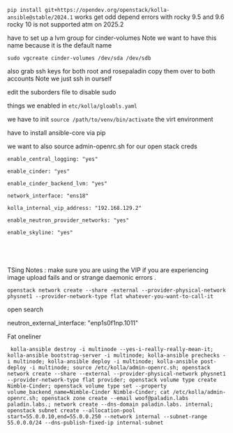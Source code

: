 `pip install git+https://opendev.org/openstack/kolla-ansible@stable/2024.1` works get odd depend errors with rocky 9.5 and 9.6 rocky 10 is not supported atm on 2025.2 

have to set up a lvm group for cinder-volumes Note we want to have this name because it is the default name 

`sudo vgcreate cinder-volumes /dev/sda /dev/sdb`

also grab ssh keys for both root and rosepaladin copy them over to both accounts Note we just ssh in ourself

edit the suborders file to disable sudo 


things we enabled in `etc/kolla/gloabls.yaml`


we have to init `source /path/to/venv/bin/activate` the virt environment 

have to install ansible-core via pip

we want to also source admin-openrc.sh for our open stack creds 

```
enable_central_logging: "yes"

enable_cinder: "yes"

enable_cinder_backend_lvm: "yes"

network_interface: "ens18"

kolla_internal_vip_address: "192.168.129.2"

enable_neutron_provider_networks: "yes"

enable_skyline: "yes"





```

 TSing Notes : make sure you are using the VIP if you are experiencing image upload fails and or strange daemonic errors .   


`openstack network create --share -external --provider-physical-network physnet1 --provider-network-type flat whatever-you-want-to-call-it`

open search 


neutron_external_interface: "enp1s0f1np.1011"


Fat oneliner

```
 kolla-ansible destroy -i multinode --yes-i-really-really-mean-it; kolla-ansible bootstrap-server -i multinode; kolla-ansible prechecks -i multinode; kolla-ansible deploy -i multinode; kolla-ansible post-deploy -i multinode; source /etc/kolla/admin-openrc.sh; openstack network create --share --external --provider-physical-network physnet1 --provider-network-type flat provider; openstack volume type create Nimble-Cinder; openstack volume type set --property volume_backend_name=Nimble-Cinder Nimble-Cinder; cat /etc/kolla/admin-openrc.sh; openstack zone create --email woof@paladin.labs paladin.labs.; network create --dns-domain paladin.labs. internal; openstack subnet create --allocation-pool start=55.0.0.10,end=55.0.0.250 --network internal --subnet-range 55.0.0.0/24 --dns-publish-fixed-ip internal-subnet  


```

